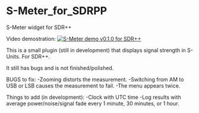 # S-Meter_for_SDRPP
S-Meter widget for SDR++

Video demostration:
[![ S-Meter demo v0.1.0 for SDR++ ](https://img.youtube.com/vi/Nfl_-jtbemo/0.jpg)](https://www.youtube.com/watch?v=Nfl_-jtbemo)

This is a small plugin (still in development) that displays signal strength in S-Units. For SDR++.

It still has bugs and is not finished/polished.

BUGS to fix:
-Zooming distorts the measurement.
-Switching from AM to USB or LSB causes the measurement to fail.
-The menu appears twice.

Things to add (in development):
-Clock with UTC time
-Log results with average power/noise/signal fade every 1 minute, 30 minutes, or 1 hour.
